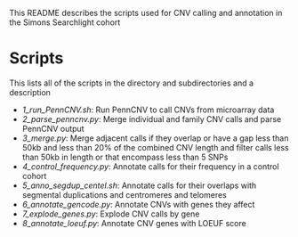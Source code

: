 This README describes the scripts used for CNV calling and annotation in the Simons Searchlight cohort

# Scripts
This lists all of the scripts in the directory and subdirectories and a description
- _1_run_PennCNV.sh_: Run PennCNV to call CNVs from microarray data
- _2_parse_penncnv.py_: Merge individual and family CNV calls and parse PennCNV output
- _3_merge.py_: Merge adjacent calls if they overlap or have a gap less than 50kb and less than 20% of the combined CNV length and filter calls less than 50kb in length or that encompass less than 5 SNPs
- _4_control_frequency.py_: Annotate calls for their frequency in a control cohort
- _5_anno_segdup_centel.sh_: Annotate calls for their overlaps with segmental duplications and centromeres and telomeres
- _6_annotate_gencode.py_: Annotate CNVs with genes they affect
- _7_explode_genes.py_: Explode CNV calls by gene
- _8_annotate_loeuf.py_: Annotate CNV genes with LOEUF score

